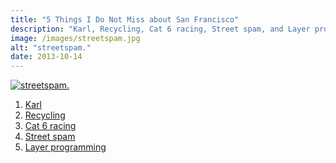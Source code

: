 ```yaml
---
title: "5 Things I Do Not Miss about San Francisco"
description: "Karl, Recycling, Cat 6 racing, Street spam, and Layer programming."
image: /images/streetspam.jpg
alt: "streetspam."
date: 2013-10-14
---
```

[![streetspam.](/images/streetspam.jpg)][1]

1.  [Karl][2]
2.  [Recycling][3]
3.  [Cat 6 racing][4]
4.  [Street spam][5]
5.  [Layer programming][6]

 [1]: http://instagram.com/p/eNG_e#
 [2]: https://twitter.com/KarlTheFog
 [3]: http://www.youtube.com/watch?v=qcdNaajKExs
 [4]: http://bikesnobnyc.blogspot.com/2011/05/probing-for-answers-cat-6-racing-boom.html
 [5]: http://instagram.com/p/eNG_e/
 [6]: https://twitter.com/wednesdaynight/status/389028925344473089
